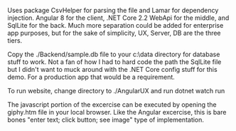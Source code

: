 Uses package CsvHelper for parsing the file and Lamar for dependency injection.  Angular 8 for the client, .NET Core 2.2 WebApi for the middle, and SqlLite for the back.  Much more separation could be added for enterprise app purposes, but for the sake of simplicity, UX, Server, DB are the three tiers.  

Copy the ./Backend/sample.db file to your c:\data directory for database stuff to work.  Not a fan of how I had to hard code the path the SqlLite file but I didn't want to muck around with the .NET Core config stuff for this demo.  For a production app that would be a requirement.

To run website, change directory to ./AngularUX and run dotnet watch run

The javascript portion of the excercise can be executed by opening the giphy.htm file in your local browser.  Like the Angular excercise, this is bare bones "enter text; click button; see image" type of implementation.